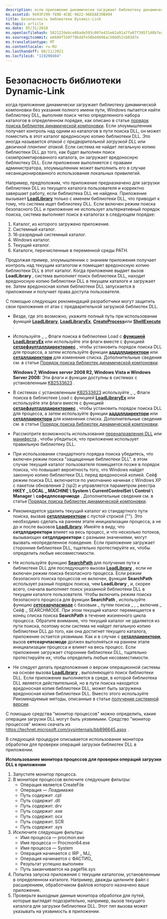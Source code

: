 ```yaml
---
description: если приложение динамически загружает библиотеку динамической компоновки без указания полного имени пути, Windows пытается найти библиотеку DLL, выполняя поиск четко определенного набора каталогов в определенном порядке, как описано в статье порядок поиска в библиотеке Dynamic-Link. Если злоумышленник получает контроль над одним из каталогов в пути поиска DLL, он может поместить в этот каталог вредоносную копию библиотеки DLL. Это иногда называется атакой с предварительной загрузкой DLL или двоичной плантинг атакой.
ms.assetid: 9493F299-789D-4CBC-9822-96EEAE39B494
title: Безопасность библиотеки Dynamic-Link
ms.topic: article
ms.date: 05/31/2018
ms.openlocfilehash: 582122debce68ade593c007e431e62a91a7fa07f395f148b7eaa05cac13bc56a
ms.sourcegitcommit: e6600f550f79bddfe58bd4696ac50dd52cb03d7e
ms.translationtype: MT
ms.contentlocale: ru-RU
ms.lasthandoff: 08/11/2021
ms.locfileid: "119290404"
---
```

# <a name="dynamic-link-library-security"></a>Безопасность библиотеки Dynamic-Link

когда приложение динамически загружает библиотеку динамической компоновки без указания полного имени пути, Windows пытается найти библиотеку DLL, выполняя поиск четко определенного набора каталогов в определенном порядке, как описано в статье [порядок поиска библиотек динамической компоновки](dynamic-link-library-search-order.md). Если злоумышленник получает контроль над одним из каталогов в пути поиска DLL, он может поместить в этот каталог вредоносную копию библиотеки DLL. Это иногда называется *атакой с предварительной загрузкой DLL* или *двоичной плантинг атакой*. Если система не найдет легальную копию библиотеки DLL до того, как будет выполнен поиск скомпрометированного каталога, он загружает вредоносную библиотеку DLL. Если приложение выполняется с правами администратора, злоумышленник может выполнить его в случае несанкционированного использования локальных привилегий.

Например, предположим, что приложение предназначено для загрузки библиотеки DLL из текущего каталога пользователя и корректно завершает работу, если библиотека DLL не найдена. Приложение вызывает [**LoadLibrary**](/windows/win32/api/libloaderapi/nf-libloaderapi-loadlibrarya) только с именем библиотеки DLL, что приводит к тому, что система ищет библиотеку DLL. Если включен режим поиска безопасного DLL и приложение не использует альтернативный порядок поиска, система выполняет поиск в каталогах в следующем порядке:

1.  Каталог, из которого загружено приложение.
2.  Системный каталог.
3.  16-разрядный системный каталог.
4.  Windows каталог.
5.  Текущий каталог.
6.  Каталоги, перечисленные в переменной среды PATH.

Продолжая пример, злоумышленник с знанием приложения получает контроль над текущим каталогом и помещает вредоносную копию библиотеки DLL в этот каталог. Когда приложение выдает вызов **LoadLibrary** , система выполняет поиск библиотеки DLL, находит вредоносную копию библиотеки DLL в текущем каталоге и загружает ее. Затем вредоносная копия библиотеки DLL запускается в приложении и получает права доступа пользователя.

С помощью следующих рекомендаций разработчики могут защитить свои приложения от атак с предварительной загрузкой библиотек DLL.

-   Везде, где это возможно, укажите полный путь при использовании функций [**LoadLibrary**](/windows/win32/api/libloaderapi/nf-libloaderapi-loadlibrarya), [**LoadLibraryEx**](/windows/desktop/api/LibLoaderAPI/nf-libloaderapi-loadlibraryexa), [**CreateProcess**](/windows/desktop/api/processthreadsapi/nf-processthreadsapi-createprocessa)или [**ShellExecute**](/windows/desktop/api/shellapi/nf-shellapi-shellexecutea) .
-   Используйте \_ \_ Флаги поиска в библиотеке Load с [**функцией LoadLibraryEx**](/windows/desktop/api/LibLoaderAPI/nf-libloaderapi-loadlibraryexa) или используйте эти флаги вместе с функцией [**сетдефаултдллдиректориес**](/windows/desktop/api/LibLoaderAPI/nf-libloaderapi-setdefaultdlldirectories) , чтобы установить порядок поиска DLL для процесса, а затем используйте функции [**адддллдиректори**](/windows/desktop/api/LibLoaderAPI/nf-libloaderapi-adddlldirectory) или [**сетдллдиректори**](/windows/desktop/api/Winbase/nf-winbase-setdlldirectorya) для изменения списка. Дополнительные сведения см. в статье [Порядок поиска библиотек динамической компоновки](dynamic-link-library-search-order.md).

    **Windows 7, Windows server 2008 R2, Windows Vista и Windows Server 2008:** Эти флаги и функции доступны в системах с установленным [KB2533623](https://support.microsoft.com/kb/2533623) .

-   В системах с установленным [KB2533623](https://support.microsoft.com/kb/2533623) используйте \_ \_ Флаги поиска в библиотеке Load с функцией [**LoadLibraryEx**](/windows/desktop/api/LibLoaderAPI/nf-libloaderapi-loadlibraryexa) или используйте эти флаги вместе с функцией [**сетдефаултдллдиректориес**](/windows/desktop/api/LibLoaderAPI/nf-libloaderapi-setdefaultdlldirectories) , чтобы установить порядок поиска DLL для процесса, а затем используйте функции [**адддллдиректори**](/windows/desktop/api/LibLoaderAPI/nf-libloaderapi-adddlldirectory) или [**сетдллдиректори**](/windows/desktop/api/Winbase/nf-winbase-setdlldirectorya) для изменения списка. Дополнительные сведения см. в статье [Порядок поиска библиотек динамической компоновки](dynamic-link-library-search-order.md).
-   Рассмотрите возможность использования [перенаправления DLL](dynamic-link-library-redirection.md) или [манифеста](/windows/desktop/SbsCs/manifests) , чтобы убедиться, что приложение использует правильную библиотеку DLL.
-   При использовании стандартного порядка поиска убедитесь, что включен режим поиска "защищенные библиотеки DLL". в этом случае текущий каталог пользователя помещается позже в порядок поиска, что повышает вероятность того, что Windows найдет законную копию библиотеки DLL перед вредоносной копией. Сейф режим поиска DLL включается по умолчанию начиная с Windows XP с пакетом обновления 2 (sp2) и управляется параметром реестра **HKEY \_ LOCAL \_ MACHINE \\ System \\ CurrentControlSet \\ Control \\ Manager** \\ **сафедллсеарчмоде** . Дополнительные сведения см. в статье [Порядок поиска библиотек динамической компоновки](dynamic-link-library-search-order.md).
-   Рекомендуется удалить текущий каталог из стандартного пути поиска, вызвав [**сетдллдиректори**](/windows/desktop/api/Winbase/nf-winbase-setdlldirectorya) с пустой строкой (""). Это необходимо сделать на раннем этапе инициализации процесса, а не до и после вызовов [**LoadLibrary**](/windows/win32/api/libloaderapi/nf-libloaderapi-loadlibrarya). Имейте в виду, что **сетдллдиректори** влияет на весь процесс, и что несколько потоков, вызывающих **сетдллдиректори** с разными значениями, могут вызвать неопределенное поведение. Если приложение загружает сторонние библиотеки DLL, тщательно протестируйте их, чтобы определить любые несовместимости.
-   Не используйте функцию [**SearchPath**](/windows/desktop/api/processenv/nf-processenv-searchpathw) для получения пути к библиотеке DLL для последующего вызова [**LoadLibrary**](/windows/win32/api/libloaderapi/nf-libloaderapi-loadlibrarya) , если не включен режим поиска безопасного процесса. Если режим безопасного поиска процессов не включен, функция **SearchPath** использует разный порядок поиска, чем **LoadLibrary** , и, скорее всего, сначала выполняет поиск указанной библиотеки DLL в текущем каталоге пользователя. Чтобы включить режим поиска безопасного процесса для функции **SearchPath** , используйте функцию [**сетсеарчпасмоде**](/windows/desktop/api/winbase/nf-winbase-setsearchpathmode) с базовым \_ путем поиска \_ , \_ включив \_ Сейф \_ SEARCHMODE. При этом текущий каталог перемещается в конец списка поиска **SearchPath** в течение жизненного цикла процесса. Обратите внимание, что текущий каталог не удаляется из пути поиска, поэтому если система не найдет легальную копию библиотеки DLL до того, как она достигнет текущего каталога, приложение остается уязвимым. Как и в случае с [**сетдллдиректори**](/windows/desktop/api/Winbase/nf-winbase-setdlldirectorya), вызов **сетсеарчпасмоде** должен выполняться на раннем этапе инициализации процесса и влияет на весь процесс. Если приложение загружает сторонние библиотеки DLL, тщательно протестируйте их, чтобы определить любые несовместимости.
-   Не следует делать предположения о версии операционной системы на основе вызова [**LoadLibrary**](/windows/win32/api/libloaderapi/nf-libloaderapi-loadlibrarya) , выполняющего поиск библиотеки DLL. Если приложение выполняется в среде, в которой библиотека DLL является действительной, но в пути поиска находится вредоносная копия библиотеки DLL, может быть загружена вредоносная копия библиотеки DLL. Вместо этого используйте Рекомендуемые методы, описанные в статье [получение системной версии](/windows/desktop/SysInfo/getting-the-system-version).

С помощью средства "монитор процессов" можно определить, какие операции загрузки DLL могут быть уязвимыми. Средство "монитор процессов" можно скачать из <https://technet.microsoft.com/sysinternals/bb896645.aspx> .

В следующей процедуре описывается использование монитора обработки для проверки операций загрузки библиотек DLL в приложении.

**Использование монитора процессов для проверки операций загрузки DLL в приложении**

1.  Запустите монитор процесса.
2.  В мониторе процессов включите следующие фильтры:
    -   Операция является CreateFile
    -   Операция — Лоадимаже
    -   Путь содержит .cpl
    -   Путь содержит .dll
    -   Путь содержит. drv
    -   Путь содержит .exe
    -   Путь содержит. ocx
    -   Путь содержит. SCR
    -   Путь содержит .sys
3.  Исключите следующие фильтры:
    -   Имя процесса — procmon.exe
    -   Имя процесса — Procmon64.exe
    -   Имя процесса — System
    -   Операция начинается с IRP \_ MJ\_
    -   Операция начинается с ФАСТИО\_
    -   Результат успешно выполнен
    -   Путь заканчивается на pagefile.sys
4.  Попытка запуска приложения с текущим каталогом, установленным в определенном каталоге. Например, дважды щелкните файл с расширением, обработчиком файлов которого назначено ваше приложение.
5.  Проверьте выходные данные монитора обработки для путей, которые выглядят подозрительно, например, вызов текущего каталога для загрузки библиотеки DLL. Этот тип вызова может указывать на уязвимость в приложении.

 

 
